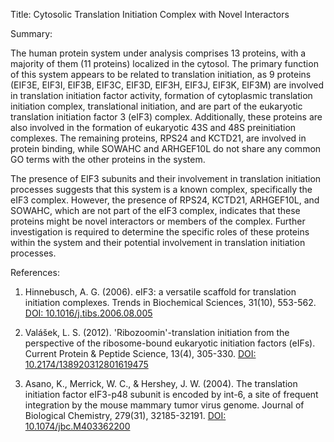 Title: Cytosolic Translation Initiation Complex with Novel Interactors

Summary:

The human protein system under analysis comprises 13 proteins, with a majority of them (11 proteins) localized in the cytosol. The primary function of this system appears to be related to translation initiation, as 9 proteins (EIF3E, EIF3I, EIF3B, EIF3C, EIF3D, EIF3H, EIF3J, EIF3K, EIF3M) are involved in translation initiation factor activity, formation of cytoplasmic translation initiation complex, translational initiation, and are part of the eukaryotic translation initiation factor 3 (eIF3) complex. Additionally, these proteins are also involved in the formation of eukaryotic 43S and 48S preinitiation complexes. The remaining proteins, RPS24 and KCTD21, are involved in protein binding, while SOWAHC and ARHGEF10L do not share any common GO terms with the other proteins in the system.

The presence of EIF3 subunits and their involvement in translation initiation processes suggests that this system is a known complex, specifically the eIF3 complex. However, the presence of RPS24, KCTD21, ARHGEF10L, and SOWAHC, which are not part of the eIF3 complex, indicates that these proteins might be novel interactors or members of the complex. Further investigation is required to determine the specific roles of these proteins within the system and their potential involvement in translation initiation processes.

References:

1. Hinnebusch, A. G. (2006). eIF3: a versatile scaffold for translation initiation complexes. Trends in Biochemical Sciences, 31(10), 553-562. [DOI: 10.1016/j.tibs.2006.08.005](https://doi.org/10.1016/j.tibs.2006.08.005)

2. Valášek, L. S. (2012). 'Ribozoomin'-translation initiation from the perspective of the ribosome-bound eukaryotic initiation factors (eIFs). Current Protein & Peptide Science, 13(4), 305-330. [DOI: 10.2174/138920312801619475](https://doi.org/10.2174/138920312801619475)

3. Asano, K., Merrick, W. C., & Hershey, J. W. (2004). The translation initiation factor eIF3-p48 subunit is encoded by int-6, a site of frequent integration by the mouse mammary tumor virus genome. Journal of Biological Chemistry, 279(31), 32185-32191. [DOI: 10.1074/jbc.M403362200](https://doi.org/10.1074/jbc.M403362200)